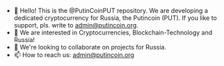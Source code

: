 - 👋 Hello! This is the @PutinCoinPUT repository. We are developing a dedicated cryptocurrency for Russia, the Putincoin (PUT). If you like to support, pls. write to admin@putincoin.org.
- 👀 We are interested in Cryptocurrencies, Blockchain-Technology and Russia!
- 💞️ We're looking to collaborate on projects for Russia.
- 📫 How to reach us: admin@putincoin.org

<!---
PutinCoinPUT is our ✨ development ✨ repository for any code, scripts and apps about the cryptocurrency Putincoin (PUT).
--->

